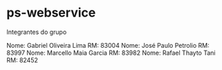# ps-webservice

Integrantes do grupo

Nome:  Gabriel Oliveira Lima	                            RM:  83004
Nome:  José Paulo Petrolio	                              RM:  83997
Nome:  Marcello Maia Garcia	                              RM:  83982
Nome:  Rafael Thayto Tani	                                RM:  82452
